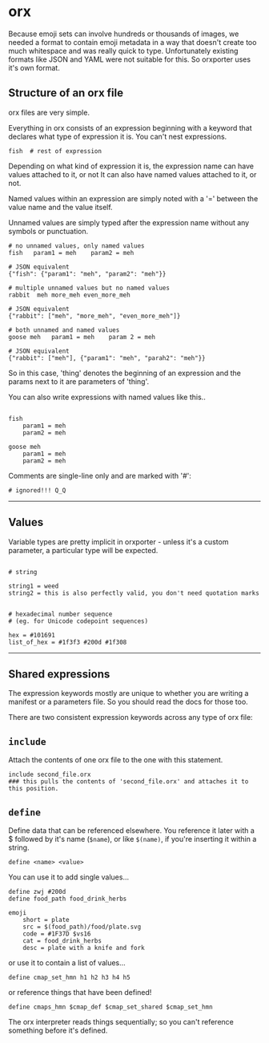 # orx

Because emoji sets can involve hundreds or thousands of images, we needed a format to contain emoji metadata in a way that doesn't create too much whitespace and was really quick to type. Unfortunately existing formats like JSON and YAML were not suitable for this. So orxporter uses it's own format.


## Structure of an orx file

orx files are very simple.

Everything in orx consists of an expression beginning with a keyword that declares what type of expression it is. You can't nest expressions.


```
fish  # rest of expression

```

Depending on what kind of expression it is, the expression name can have values attached to it, or not
It can also have named values attached to it, or not.

Named values within an expression are simply noted with a '=' between the value name and the value itself.

Unnamed values are simply typed after the expression name without any symbols or punctuation.

```
# no unnamed values, only named values
fish   param1 = meh    param2 = meh     

# JSON equivalent
{"fish": {"param1": "meh", "param2": "meh"}}
```

```
# multiple unnamed values but no named values
rabbit  meh more_meh even_more_meh

# JSON equivalent
{"rabbit": ["meh", "more_meh", "even_more_meh"]}
```

```
# both unnamed and named values
goose meh   param1 = meh    param 2 = meh

# JSON equivalent
{"rabbit": ["meh"], {"param1": "meh", "parah2": "meh"}}
```

So in this case, 'thing' denotes the beginning of an expression and the params next to it are parameters of 'thing'.

You can also write expressions with named values like this..

```

fish
    param1 = meh
    param2 = meh     

goose meh   
    param1 = meh
    param2 = meh

```

Comments are single-line only and are marked with '#':

```
# ignored!!! Q_Q
```

---
## Values

Variable types are pretty implicit in orxporter - unless it's a custom parameter, a particular type will be expected.

```

# string

string1 = weed
string2 = this is also perfectly valid, you don't need quotation marks


# hexadecimal number sequence
# (eg. for Unicode codepoint sequences)

hex = #101691
list_of_hex = #1f3f3 #200d #1f308

```






---

## Shared expressions

The expression keywords mostly are unique to whether you are writing a manifest or a parameters file. So you should read the docs for those too.

There are two consistent expression keywords across any type of orx file:


## `include`

Attach the contents of one orx file to the one with this statement.

```
include second_file.orx
### this pulls the contents of 'second_file.orx' and attaches it to this position.
```


## `define`

Define data that can be referenced elsewhere.
You reference it later with a $ followed by it's name (`$name`), or like `$(name)`, if you're inserting it within a string.

```
define <name> <value>
```

You can use it to add single values...

```
define zwj #200d
define food_path food_drink_herbs

emoji
    short = plate
    src = $(food_path)/food/plate.svg
    code = #1F37D $vs16
    cat = food_drink_herbs
    desc = plate with a knife and fork
```

or use it to contain a list of values...


```
define cmap_set_hmn h1 h2 h3 h4 h5
```

or reference things that have been defined!

```
define cmaps_hmn $cmap_def $cmap_set_shared $cmap_set_hmn
```

The orx interpreter reads things sequentially; so you can't reference something before it's defined.
